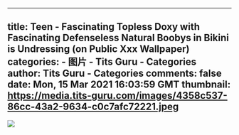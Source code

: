 
---
title: Teen - Fascinating Topless Doxy with Fascinating Defenseless Natural Boobys in Bikini is Undressing (on Public Xxx Wallpaper)
categories: 
    - 图片
    - Tits Guru - Categories
author: Tits Guru - Categories
comments: false
date: Mon, 15 Mar 2021 16:03:59 GMT
thumbnail: https://media.tits-guru.com/images/4358c537-86cc-43a2-9634-c0c7afc72221.jpeg
---

<div>   
<img src="https://media.tits-guru.com/images/4358c537-86cc-43a2-9634-c0c7afc72221.jpeg" referrerpolicy="no-referrer">  
</div>
            